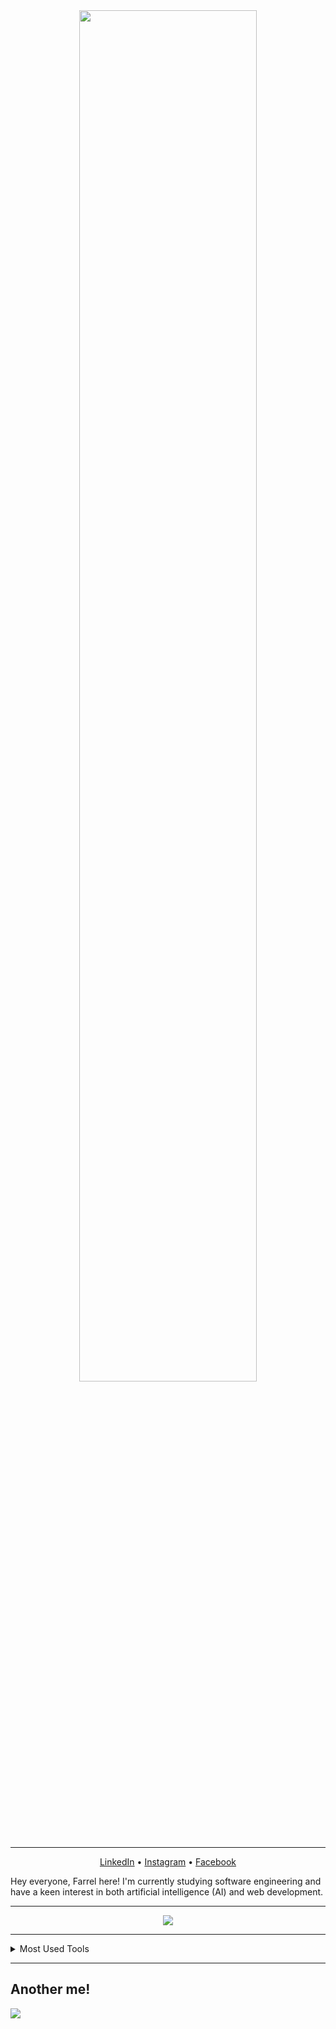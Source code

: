 <div align="center">
  <img src="https://www.gifcen.com/wp-content/uploads/2023/06/aurora-gif-1.gif" width="75%">
</div>

---

<p align="center">
  <a href="https://www.linkedin.com/in/farrelad/">LinkedIn</a> • <a href="https://www.instagram.com/farrel_rr/">Instagram</a> • <a href="https://web.facebook.com/farrelad100/">Facebook</a>
</p>

<p>
  Hey everyone, Farrel here! I'm currently studying software engineering and have a keen interest in both artificial intelligence (AI) and web development.
</p>

---
<div align="center">
  <img src="https://github-readme-activity-graph.vercel.app/graph?username=FarrelAD&theme=merko">
</div>

---
<details>
  <summary>Most Used Tools</summary>
## Most used tools
<a href="https://skillicons.dev">
  <img src="https://skillicons.dev/icons?i=git,vscode,java,python,js" />
</a>
</details>

---
## Another me!
<a href="https://www.codewars.com/users/FarrelAD" target="_blank">
  <img src="https://www.codewars.com/users/FarrelAD/badges/large">
</a>
